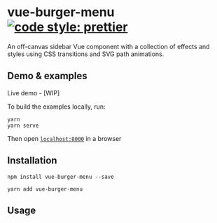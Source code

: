 # vue-burger-menu [![code style: prettier](https://img.shields.io/badge/code_style-prettier-ff69b4.svg?style=flat-square)](https://github.com/prettier/prettier)


An off-canvas sidebar Vue component with a collection of effects and styles using CSS transitions and SVG path animations.

## Demo & examples

Live demo - [WIP]

To build the examples locally, run:

```
yarn 
yarn serve
```

Then open [`localhost:8000`](httpL//localhost:8000) in a browser

## Installation 

```
npm install vue-burger-menu --save
```

```
yarn add vue-burger-menu
```

## Usage